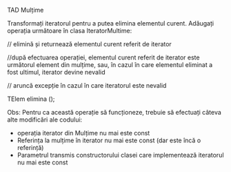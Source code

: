 TAD Mulțime 

Transformați iteratorul pentru a putea elimina elementul curent. Adăugați operația următoare în clasa IteratorMultime: 

// elimină și returnează elementul curent referit de iterator 

//după efectuarea operației, elementul curent referit de iterator este următorul element din mulțime, sau, în cazul în care elementul eliminat a fost ultimul, iterator devine nevalid 

// aruncă excepție în cazul în care iteratorul este nevalid 

TElem elimina (); 

Obs: Pentru ca această operație să funcționeze, trebuie să efectuați câteva alte modificări ale codului: 
- operația iterator din Mulțime nu mai este const 
- Referința la mulțime în iterator nu mai este const (dar este încă o referință)
- Parametrul transmis constructorului clasei care implementează iteratorul nu mai este const


